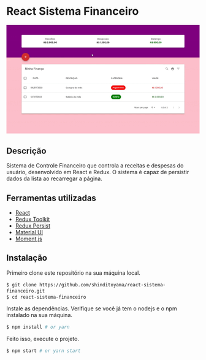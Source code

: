 # React Sistema Financeiro

![Video](/screenshot/financa.gif?raw=true "Run time Video")

## Descrição

Sistema de Controle Financeiro que controla a receitas e despesas do usuário, desenvolvido em React e Redux. O sistema é capaz de persistir dados da lista ao recarregar a página.

## Ferramentas utilizadas

- [React](https://reactjs.org/)
- [Redux Toolkit](https://redux-toolkit.js.org/)
- [Redux Persist](https://github.com/rt2zz/redux-persist/)
- [Material UI](https://mui.com/pt/)
- [Moment.js](https://momentjs.com/) 

## Instalação

Primeiro clone este repositório na sua máquina local.
```
$ git clone https://github.com/shinditoyama/react-sistema-financeiro.git
$ cd react-sistema-financeiro
```

Instale as dependências. Verifique se você já tem o nodejs e o npm instalado na sua máquina.
```bash
$ npm install # or yarn
```

Feito isso, execute o projeto.
```bash
$ npm start # or yarn start
```